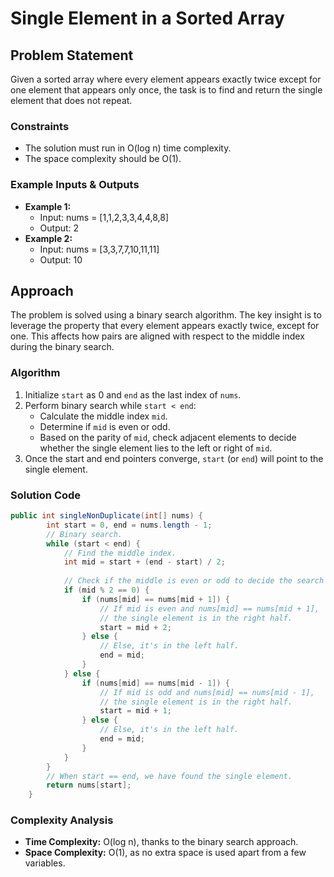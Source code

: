 # Single Element in a Sorted Array

## Problem Statement

Given a sorted array where every element appears exactly twice except for one element that appears only once, the task is to find and return the single element that does not repeat.

### Constraints

- The solution must run in O(log n) time complexity.
- The space complexity should be O(1).

### Example Inputs & Outputs

- **Example 1:**
  - Input: nums = [1,1,2,3,3,4,4,8,8]
  - Output: 2
- **Example 2:**
  - Input: nums = [3,3,7,7,10,11,11]
  - Output: 10

## Approach

The problem is solved using a binary search algorithm. The key insight is to leverage the property that every element appears exactly twice, except for one. This affects how pairs are aligned with respect to the middle index during the binary search.

### Algorithm

1. Initialize `start` as 0 and `end` as the last index of `nums`.
2. Perform binary search while `start < end`:
   - Calculate the middle index `mid`.
   - Determine if `mid` is even or odd.
   - Based on the parity of `mid`, check adjacent elements to decide whether the single element lies to the left or right of `mid`.
3. Once the start and end pointers converge, `start` (or `end`) will point to the single element.

### Solution Code

```java
public int singleNonDuplicate(int[] nums) {
        int start = 0, end = nums.length - 1;
        // Binary search.
        while (start < end) {
            // Find the middle index.
            int mid = start + (end - start) / 2;
            
            // Check if the middle is even or odd to decide the search space.
            if (mid % 2 == 0) {
                if (nums[mid] == nums[mid + 1]) {
                    // If mid is even and nums[mid] == nums[mid + 1],
                    // the single element is in the right half.
                    start = mid + 2;
                } else {
                    // Else, it's in the left half.
                    end = mid;
                }
            } else {
                if (nums[mid] == nums[mid - 1]) {
                    // If mid is odd and nums[mid] == nums[mid - 1],
                    // the single element is in the right half.
                    start = mid + 1;
                } else {
                    // Else, it's in the left half.
                    end = mid;
                }
            }
        }
        // When start == end, we have found the single element.
        return nums[start];
    }
```

### Complexity Analysis

- **Time Complexity:** O(log n), thanks to the binary search approach.
- **Space Complexity:** O(1), as no extra space is used apart from a few variables.